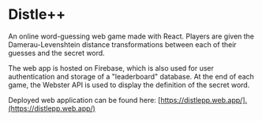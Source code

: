 # Distle++

An online word-guessing web game made with React. Players are given the Damerau-Levenshtein distance transformations between each of their guesses and the secret word.

The web app is hosted on Firebase, which is also used for user authentication and storage of a "leaderboard" database. At the end of each game, the Webster API is used to display the definition of the secret word.

Deployed web application can be found here: [https://distlepp.web.app/].(https://distlepp.web.app/)

